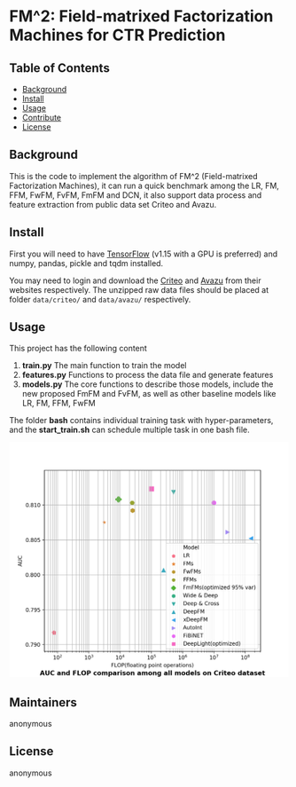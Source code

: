 # FM^2: Field-matrixed Factorization Machines for CTR Prediction

## Table of Contents

- [Background](#background)
- [Install](#install)
- [Usage](#usage)
- [Contribute](#contribute)
- [License](#license)

## Background
This is the code to implement the algorithm of FM^2 (Field-matrixed Factorization Machines), it can run a quick benchmark among the LR, FM, FFM, FwFM, FvFM, FmFM and DCN,
it also support data process and feature extraction from public data set Criteo and Avazu.


## Install
First you will need to have [TensorFlow](https://github.com/tensorflow) (v1.15 with a GPU is preferred) and numpy, pandas, pickle and tqdm installed.

You may need to login and download the [Criteo](http://labs.criteo.com/2014/02/kaggle-display-advertising-challenge-dataset/) and [Avazu](https://www.kaggle.com/c/avazu-ctr-prediction/data) from their websites respectively.
The unzipped raw data files should be placed at folder `data/criteo/` and `data/avazu/` respectively.

## Usage

This project has the following content
1. **train.py** The main function to train the model
2. **features.py** Functions to process the data file and generate features
3. **models.py** The core functions to describe those models, include the new proposed FmFM and FvFM, as well as other baseline models like LR, FM, FFM, FwFM

The folder **bash** contains individual training task with hyper-parameters, and the **start_train.sh** can schedule multiple task in one bash file.  

![AUC vs FLOP comparison](/auc_flop.png)

## Maintainers
anonymous

## License
anonymous